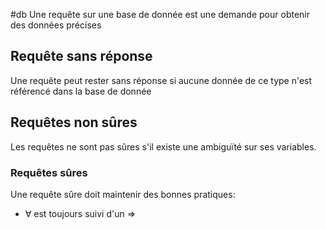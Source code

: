 #db
Une requête sur une base de donnée est une demande pour obtenir des données précises

## Requête sans réponse
Une requête peut rester sans réponse si aucune donnée de ce type n'est référencé dans la base de donnée

## Requêtes non sûres
Les requêtes ne sont pas sûres s'il existe une ambiguïté sur ses variables.

### Requêtes sûres
Une requête sûre doit maintenir des bonnes pratiques:
- $\forall$ est toujours suivi d'un $\Rightarrow$ 
